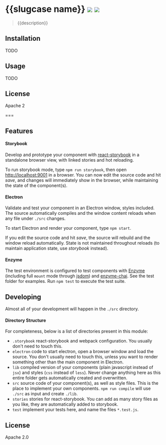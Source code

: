 # {{slugcase name}} [![][travis_img]][travis_url] [![][npm_img]][npm_url]

> {{description}}

## Installation

TODO

## Usage

TODO

## License

Apache 2

===

## Features

#### Storybook

Develop and prototype your component with [react-storybook][react-storybook] in a standalone browser view, with linked stories and hot reloading.

To run storybook mode, type `npm run storybook`, then open
[http://localhost:9001](http://localhost:9001) in a browser. You can now edit the source code and hit _save_, and changes will immediately show in the browser, while maintaining the state of the component(s).

#### Electron

Validate and test your component in an Electron window, styles included. The source automatically compiles and the window content reloads when any file under `./src` changes.

To start Electron and render your component, type `npm start`.

If you edit the source code and hit _save_, the source will rebuild and the window reload automatically. State is not maintained throughout reloads (to maintain application state, use _storybook_ instead).

#### Enzyme

The test environment is configured to test components with [Enzyme][enzyme] (including full `mount` mode through [jsdom][jsdom]) and [enzyme-chai][enzyme-chai]. See the test folder for examples. Run `npm test` to execute the test suite.

## Developing

Almost all of your development will happen in the `./src` directory.

#### Directory Structure

For completeness, below is a list of directories present in this module:

- `.storybook` react-storybook and webpack configuration. You usually don't need to touch this.
- `electron` code to start electron, open a browser window and load the source. You don't usually need to touch this, unless you want to render something other than the main component in Electron.
- `lib` compiled version of your components (plain javascript instead of `jsx`) and styles (`css` instead of `less`). Never change anything here as this entire folder gets automatically created and overwritten.
- `src` source code of your component(s), as well as style files. This is the place to implement your own components. `npm run compile` will use `./src` as input and create `./lib`.
- `stories` stories for react-storybook. You can add as many story files as you like, they are automatically added to storybook.
- `test` implement your tests here, and name the files `*.test.js`.


## License

Apache 2.0

[travis_img]: https://img.shields.io/travis/mongodb-js/component-template.svg?style=flat-square
[travis_url]: https://travis-ci.org/mongodb-js/component-template
[npm_img]: https://img.shields.io/npm/v/mongodb-component-template.svg?style=flat-square
[npm_url]: https://www.npmjs.org/package/mongodb-component-template
[react-storybook]: https://github.com/kadirahq/react-storybook
[enzyme]: http://airbnb.io/enzyme/
[enzyme-chai]: https://github.com/producthunt/chai-enzyme
[jsdom]: https://github.com/tmpvar/jsdom

